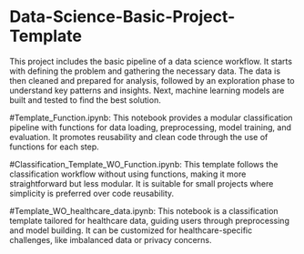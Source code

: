 # Data-Science-Basic-Project-Template
This project includes the basic pipeline of a data science workflow. It starts with defining the problem and gathering the necessary data. The data is then cleaned and prepared for analysis, followed by an exploration phase to understand key patterns and insights. Next, machine learning models are built and tested to find the best solution. 

#Template_Function.ipynb: 
This notebook provides a modular classification pipeline with functions for data loading, preprocessing, model training, and evaluation. It promotes reusability and clean code through the use of functions for each step.

#Classification_Template_WO_Function.ipynb: 
This template follows the classification workflow without using functions, making it more straightforward but less modular. It is suitable for small projects where simplicity is preferred over code reusability.

#Template_WO_healthcare_data.ipynb: 
This notebook is a classification template tailored for healthcare data, guiding users through preprocessing and model building. It can be customized for healthcare-specific challenges, like imbalanced data or privacy concerns.
